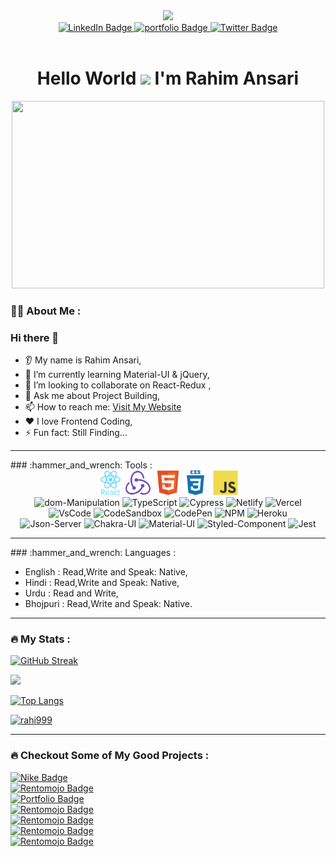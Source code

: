 
<div id="header" align="center">
  <img src="https://media.giphy.com/media/M9gbBd9nbDrOTu1Mqx/giphy.gif" width="100"/>
</div>

<div id="badges" align="center">
  <a href="https://www.linkedin.com/in/rahim-ansari-43861922b">
    <img src="https://img.shields.io/badge/LinkedIn-blue?style=for-the-badge&logo=linkedin&logoColor=white" alt="LinkedIn Badge"/>
  </a>
  <a href="https://rahim-ansari-masai.netlify.app/">
    <img src="https://img.shields.io/badge/Portfolio-teal?style=for-the-badge&logo=portfolio&logoColor=white" alt="portfolio Badge"/>
  </a>
  <a href="https://twitter.com/AhilHussain8">
    <img src="https://img.shields.io/badge/Twitter-blue?style=for-the-badge&logo=twitter&logoColor=white" alt="Twitter Badge"/>
  </a>
</div>
<div align="center"><img src="https://komarev.com/ghpvc/?username=Rahi999&style=flat-square&color=blue" alt=""/></div>
<h1 align="center">
  Hello World
  <img src="https://media.giphy.com/media/hvRJCLFzcasrR4ia7z/giphy.gif" width="30px"/>
  I'm Rahim Ansari
</h1>



<div align="center">
  <img src="https://media.giphy.com/media/dWesBcTLavkZuG35MI/giphy.gif" width="500" height="300"/>
</div>

### :woman_technologist: About Me :

### Hi there 👋
* 👂 My name is Rahim Ansari,
* 🌱 I’m currently learning Material-UI & jQuery,
* 🤝 I’m looking to collaborate on React-Redux ,
* 💬 Ask me about Project Building,
* 📫 How to reach me: <a href="https://rahim-ansari-masai.netlify.app" target="_blank"> Visit My Website</a>
* ❤️ I love Frontend Coding,
* ⚡ Fun fact: Still Finding...

<hr />
### :hammer_and_wrench: Tools :

<div align="center">
 
  <img src="https://github.com/devicons/devicon/blob/master/icons/react/react-original-wordmark.svg" title="React" alt="React" width="40" height="40"/>
  <img src="https://github.com/devicons/devicon/blob/master/icons/redux/redux-original.svg" title="Redux" alt="Redux " width="40" height="40"/>&nbsp;
 
  <img src="https://github.com/devicons/devicon/blob/master/icons/html5/html5-original.svg" title="HTML5" alt="HTML" width="40" height="40"/>
   <img src="https://github.com/devicons/devicon/blob/master/icons/css3/css3-plain-wordmark.svg"  title="CSS3" alt="CSS" width="40" height="40"/>&nbsp;
  <img src="https://github.com/devicons/devicon/blob/master/icons/javascript/javascript-original.svg" title="JavaScript" alt="JavaScript" width="40" height="40"/>
 
 </div>
 
 <div align="center">
 <img src="https://www.pngkey.com/png/full/522-5228351_traversing-and-manipulating-the-dom-with-javascript-document.png" title="Dom-Manipulation" alt="dom-Manipulation" width="40" height="40"/>
 
  <img src="https://upload.wikimedia.org/wikipedia/commons/thumb/4/4c/Typescript_logo_2020.svg/1024px-Typescript_logo_2020.svg.png" title="Basics Of TypeScript" alt="TypeScript" width="40" height="40"/>
  <img src="https://miro.medium.com/max/364/0*JAWNOBEDxJLXxHUj.png" title="Cypress" alt="Cypress" width="40" height="40"/>
  
  <img src="https://cdn.freebiesupply.com/logos/large/2x/netlify-logo-png-transparent.png" title="Netlify" alt="Netlify" width="40" height="40"/>
  
  <img src="https://camo.githubusercontent.com/add2c9721e333f0043ac938f3dadbc26a282776e01b95b308fcaba5afaf74ae3/68747470733a2f2f6173736574732e76657263656c2e636f6d2f696d6167652f75706c6f61642f76313538383830353835382f7265706f7369746f726965732f76657263656c2f6c6f676f2e706e67" title="Vercel" alt="Vercel" width="40" height="40"/>

   
 </div>

<div align="center">
 <img src="https://cdn.icon-icons.com/icons2/2107/PNG/512/file_type_vscode_icon_130084.png" alt="VsCode" title="VsCode" width="40" height="40" />
 <img src="https://img.stackshare.io/service/7434/Screen_20Shot_202017-08-11_20at_205.55.05_20AM.png" alt="CodeSandbox" title="CodeSandbox" width="40" height="40" />
 <img src="https://cdn-icons-png.flaticon.com/512/1626/1626319.png" alt="CodePen" title="CodePen" width="40" height="40" />
 <img src="https://thumbs.dreamstime.com/b/npm-letter-logo-design-monogram-initials-concept-black-background-243354614.jpg" alt="NPM" title="NPM" width="40" height="40" />
 <img src="https://www.drupal.org/files/issues/2019-12-27/heroku_logo.png" alt="Heroku" title="Heroku-Server" width="40" height="40" />
</div>
<div align="center">
  
  <img src="https://static.wixstatic.com/media/a59f1d_27ed537fa9d14fd5932daffe51e47369~mv2.png/v1/fit/w_1000%2Ch_628%2Cal_c/file.png" alt="Json-Server" title="Json-Server" width="40" height="40" /> 
  
  <img src="https://avatars.githubusercontent.com/u/54212428?s=280&v=4" alt="Chakra-UI" title="Chakra-UI" width="40" height="40" /> 
  <img src="https://blog.logrocket.com/wp-content/uploads/2020/09/3waystoaddcustomfontstoyourMaterialUIproject.png" alt="Material-UI" title="Material-UI" width="40" height="40" /> 
  <img src="https://miro.medium.com/max/730/1*dmZBftSS_u92u-n9FGpBkg.png" alt="Styled-Component" title="Styled-Component" width="40" height="40" /> 
  <img src="https://miro.medium.com/max/796/1*P_zZlof7IhiohKQ7QEaXzA.png" alt="Jest" title="Jest-Testing" width="40" height="40" /> 

</div>
 
<hr />
### :hammer_and_wrench: Languages :
<div>
 <ul>
 <li>English : Read,Write and Speak: Native,</li>
 <li>Hindi : Read,Write and Speak: Native,</li>
 <li>Urdu : Read and Write,</li>
 <li>Bhojpuri : Read,Write and Speak: Native.</li>
 </ul>
</div>
<hr />

### :fire: My Stats : 
[![GitHub Streak](http://github-readme-streak-stats.herokuapp.com?user=Rahi999&theme=dark&background=000000)](https://git.io/streak-stats)

<img src="https://github-readme-stats.vercel.app/api?username=Rahi999&show_icons=true&theme=ADD_THEME_HERE" width="400">


[![Top Langs](https://github-readme-stats.vercel.app/api/top-langs/?username=Rahi999&layout=compact&theme=vision-friendly-dark)](https://github.com/anuraghazra/github-readme-stats)
<p align="left"> <a href="https://github.com/ryo-ma/github-profile-trophy"><img src="https://github-profile-trophy.vercel.app/?username=rahi999" alt="rahi999" /></a> </p>
<hr />

### :fire: Checkout Some of My Good Projects : 


<div id="badges">
  <div>
 <a
href="https://clone-nike.netlify.app">
    <img src="https://img.shields.io/badge/Nike.com-white?style=for-the-badge&logo=Nike.com&logoColor=black" alt="Nike Badge"/>
  </a> </div>
 <div>
 <a
href="https://csb-v02nso.netlify.app/">
    <img src="https://img.shields.io/badge/Rentomojo.com-white?style=for-the-badge&logo=Rentomojo.com&logoColor=black" alt="Rentomojo Badge"/>
  </a> </div>
  
  <div>
   <a href="https://rahim-ansari-masai.netlify.app/">
    <img src="https://img.shields.io/badge/My Portfolio-white?style=for-the-badge&logo=Portfolio&logoColor=black" alt="Portfolio Badge"/>
  </a> </div>
  <div>
<a href="https://csb-gdn25k-c0ovgbdwd-rahi.vercel.app/">
    <img src="https://img.shields.io/badge/ESPNcrickinfo.com-white?style=for-the-badge&logo=Rentomojo.com&logoColor=black" alt="Rentomojo Badge"/>
  </a> </div>
  
  <div>
  <a href="https://csb-ldmrix.netlify.app/">
    <img src="https://img.shields.io/badge/LoseIt.com-white?style=for-the-badge&logo=LoseIt.com&logoColor=black" alt="Rentomojo Badge"/>
  </a></div>
  <div>
  <a href="https://dapper-pony-7db47d.netlify.app">
    <img src="https://img.shields.io/badge/NordstromRack.com-white?style=for-the-badge&logo=NordstromRack.com&logoColor=black" alt="Rentomojo Badge"/>
  </a></div>
  
  <div>
   <a href="https://singular-hamster-a3212e.netlify.app">
    <img src="https://img.shields.io/badge/Stylecraze.com-white?style=for-the-badge&logo=Stylecraze.com&logoColor=black" alt="Rentomojo Badge"/>
  </a></div>
  <p></p>
</div>



